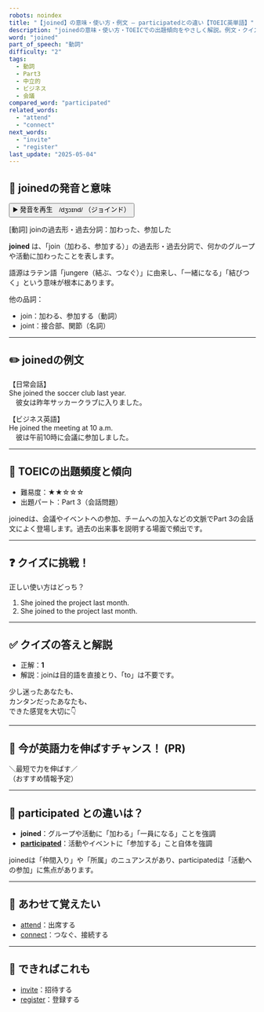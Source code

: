 ```yaml
---
robots: noindex
title: "【joined】の意味・使い方・例文 ― participatedとの違い【TOEIC英単語】"
description: "joinedの意味・使い方・TOEICでの出題傾向をやさしく解説。例文・クイズ付きでparticipatedとの違いもわかりやすく学べます。"
word: "joined"
part_of_speech: "動詞"
difficulty: "2"
tags:
  - 動詞
  - Part3
  - 中立的
  - ビジネス
  - 会議
compared_word: "participated"
related_words:
  - "attend"
  - "connect"
next_words:
  - "invite"
  - "register"
last_update: "2025-05-04"
---
```


## 🔰 joinedの発音と意味

<button class="play-audio" onclick="playTTS('joined')">
  <span class="play-audio-main">
    ▶️ 発音を再生　/dʒɔɪnd/
  </span>
  <span class="play-audio-sub">
    （ジョインド）
  </span>
</button>

[動詞] joinの過去形・過去分詞：加わった、参加した

**joined** は、「join（加わる、参加する）」の過去形・過去分詞で、何かのグループや活動に加わったことを表します。

語源はラテン語「jungere（結ぶ、つなぐ）」に由来し、「一緒になる」「結びつく」という意味が根本にあります。

他の品詞：  
- join：加わる、参加する（動詞）
- joint：接合部、関節（名詞）

---

## ✏️ joinedの例文

【日常会話】  
She joined the soccer club last year.  
　彼女は昨年サッカークラブに入りました。

【ビジネス英語】  
He joined the meeting at 10 a.m.  
　彼は午前10時に会議に参加しました。

---

## 🎯 TOEICの出題頻度と傾向

- 難易度：★★☆☆☆
- 出題パート：Part 3（会話問題）

joinedは、会議やイベントへの参加、チームへの加入などの文脈でPart 3の会話文によく登場します。過去の出来事を説明する場面で頻出です。

---

## ❓ クイズに挑戦！

正しい使い方はどっち？

1. She joined the project last month.  
2. She joined to the project last month.

---

## ✅ クイズの答えと解説

- 正解：**1**
- 解説：joinは目的語を直接とり、「to」は不要です。

少し迷ったあなたも、  
カンタンだったあなたも、  
できた感覚を大切に👇️

---

## 🚀 今が英語力を伸ばすチャンス！ (PR)

<div class="info-center">
＼最短で力を伸ばす／<br>  
（おすすめ情報予定）
</div>

---

## 🤔  participated との違いは？

- **joined**：グループや活動に「加わる」「一員になる」ことを強調
- **[participated](/word/participated/)**：活動やイベントに「参加する」こと自体を強調

joinedは「仲間入り」や「所属」のニュアンスがあり、participatedは「活動への参加」に焦点があります。

---

## 🧩 あわせて覚えたい

- [attend](/word/attend/)：出席する
- [connect](/word/connect/)：つなぐ、接続する

---

## 📖 できればこれも

- [invite](/word/invite/)：招待する
- [register](/word/register/)：登録する

<!-- cvid: aid13_bid01 -->

